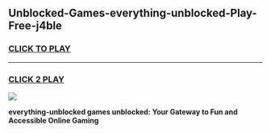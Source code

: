 
## Unblocked-Games-everything-unblocked-Play-Free-j4ble
<h3>
<a href="https://premium76.site?title=everything-unblocked&ref=12A">CLICK TO PLAY</a></h3>
<hr>

<h3>
<a href="https://premium76.site?title=everything-unblocked&ref=12A">CLICK 2 PLAY</a>
  
</h3>

<a href="https://premium76.site?title=everything-unblocked&ref=12A"><img src="https://clearcache.store/games.png"></a>


**everything-unblocked games unblocked: Your Gateway to Fun and Accessible Online Gaming**
